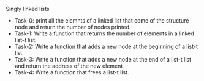 Singly linked lists

* Task-0: print all the elemnts of a linked list that come of the structure node and return the number of nodes printed.
* Task-1: Write a function that returns the number of elements in a linked list-t list.
* Task-2: Write a function that adds a new node at the beginning of a list-t list
* Task-3: Write a function that adds a new node at the end of a list-t list and return the address of the new element
* Task-4: Write a function that frees a list-t list.
